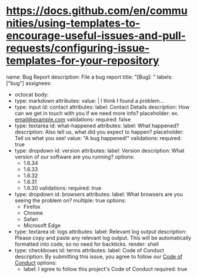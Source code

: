 # https://docs.github.com/en/communities/using-templates-to-encourage-useful-issues-and-pull-requests/configuring-issue-templates-for-your-repository
name: Bug Report
description: File a bug report
title: "[Bug]: "
labels: ["bug"]
assignees:
- octocat
body:
- type: markdown
  attributes:
    value: |
      I think I found a problem...
- type: input
  id: contact
  attributes:
    label: Contact Details
    description: How can we get in touch with you if we need more info?
    placeholder: ex. email@example.com
  validations:
    required: false
- type: textarea
  id: what-happened
  attributes:
    label: What happened?
    description: Also tell us, what did you expect to happen?
    placeholder: Tell us what you see!
    value: "A bug happened!"
  validations:
    required: true
- type: dropdown
  id: version
  attributes:
    label: Version
    description: What version of our software are you running?
    options:
    - 1.6.34
    - 1.6.33
    - 1.6.32
    - 1.6.31
    - 1.6.30
  validations:
    required: true
- type: dropdown
  id: browsers
  attributes:
    label: What browsers are you seeing the problem on?
    multiple: true
    options:
    - Firefox
    - Chrome
    - Safari
    - Microsoft Edge
- type: textarea
  id: logs
  attributes:
    label: Relevant log output
    description: Please copy and paste any relevant log output. This will be automatically
      formatted into code, so no need for backticks.
    render: shell
- type: checkboxes
  id: terms
  attributes:
    label: Code of Conduct
    description: By submitting this issue, you agree to follow our [Code of Conduct](https://example.com)
    options:
    - label: I agree to follow this project's Code of Conduct
      required: true
